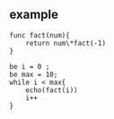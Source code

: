 ## example

```
func fact(num){
    return num\*fact(-1)
}

be i = 0 ;
be max = 10;
while i < max{
    echo(fact(i))
    i++
}
```
